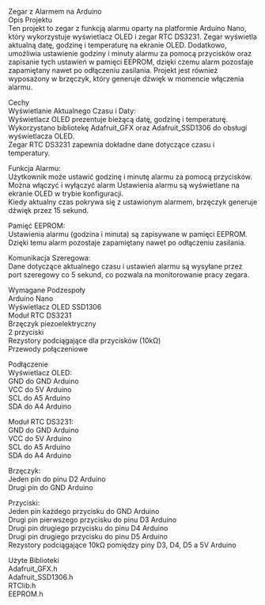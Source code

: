 Zegar z Alarmem na Arduino<br>
Opis Projektu<br>
Ten projekt to zegar z funkcją alarmu oparty na platformie Arduino Nano, który wykorzystuje wyświetlacz OLED i zegar RTC DS3231. Zegar wyświetla aktualną datę, godzinę i temperaturę na ekranie OLED. Dodatkowo, umożliwia ustawienie godziny i minuty alarmu za pomocą przycisków oraz zapisanie tych ustawień w pamięci EEPROM, dzięki czemu alarm pozostaje zapamiętany nawet po odłączeniu zasilania. Projekt jest również wyposażony w brzęczyk, który generuje dźwięk w momencie włączenia alarmu.<br>

Cechy<br>
Wyświetlanie Aktualnego Czasu i Daty:<br>
Wyświetlacz OLED prezentuje bieżącą datę, godzinę i temperaturę.<br>
Wykorzystano bibliotekę Adafruit_GFX oraz Adafruit_SSD1306 do obsługi wyświetlacza OLED.<br>
Zegar RTC DS3231 zapewnia dokładne dane dotyczące czasu i temperatury.<br>

Funkcja Alarmu:<br>
Użytkownik może ustawić godzinę i minutę alarmu za pomocą przycisków.<br>
Można włączyć i wyłączyć alarm
Ustawienia alarmu są wyświetlane na ekranie OLED w trybie konfiguracji.<br>
Kiedy aktualny czas pokrywa się z ustawionym alarmem, brzęczyk generuje dźwięk przez 15 sekund.<br>

Pamięć EEPROM:<br>
Ustawienia alarmu (godzina i minuta) są zapisywane w pamięci EEPROM.<br>
Dzięki temu alarm pozostaje zapamiętany nawet po odłączeniu zasilania.<br>

Komunikacja Szeregowa:<br>
Dane dotyczące aktualnego czasu i ustawień alarmu są wysyłane przez port szeregowy co 5 sekund, co pozwala na monitorowanie pracy zegara.<br>

Wymagane Podzespoły<br>
Arduino Nano<br>
Wyświetlacz OLED SSD1306<br>
Moduł RTC DS3231<br>
Brzęczyk piezoelektryczny<br>
2 przyciski<br>
Rezystory podciągające dla przycisków (10kΩ)<br>
Przewody połączeniowe<br>

Podłączenie<br>
Wyświetlacz OLED:<br>
GND do GND Arduino<br>
VCC do 5V Arduino<br>
SCL do A5 Arduino<br>
SDA do A4 Arduino<br>

Moduł RTC DS3231:<br>
GND do GND Arduino<br>
VCC do 5V Arduino<br>
SCL do A5 Arduino<br>
SDA do A4 Arduino<br>

Brzęczyk:<br>
Jeden pin do pinu D2 Arduino<br>
Drugi pin do GND Arduino<br>

Przyciski:<br>
Jeden pin każdego przycisku do GND Arduino<br>
Drugi pin pierwszego przycisku do pinu D3 Arduino<br>
Drugi pin drugiego przycisku do pinu D4 Arduino<br>
Drugi pin drugiego przycisku do pinu D5 Arduino<br>
Rezystory podciągające 10kΩ pomiędzy piny D3, D4, D5 a 5V Arduino<br>

Użyte Biblioteki<br>
Adafruit_GFX.h<br>
Adafruit_SSD1306.h<br>
RTClib.h<br>
EEPROM.h<br>
